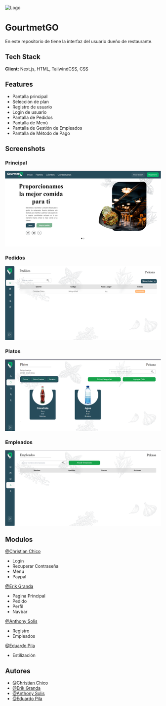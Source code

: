 
![Logo](https://avatars.githubusercontent.com/u/166830605?s=200&v=4)


# GourtmetGO

En este repositorio de tiene la interfaz del usuario dueño de restaurante. 
## Tech Stack

**Client:** Next.js, HTML, TailwindCSS, CSS

## Features

- Pantalla principal
- Selección de plan
- Registro de usuario
- Login de usuario
- Pantalla de Pedidos
- Pantalla de Menú
- Pantalla de Gestión de Empleados
- Pantalla de Método de Pago

## Screenshots

### Principal
![App Screenshot](https://github.com/PSW-GourtmetGO/GourtmetGo-Web-Respaldos/blob/develop/public/screenshots/Landing.png)

### Pedidos
![App Screenshot](https://github.com/PSW-GourtmetGO/GourtmetGo-Web-Respaldos/blob/develop/public/screenshots/Pedidos.png)

### Platos
![App Screenshot](https://github.com/PSW-GourtmetGO/GourtmetGo-Web-Respaldos/blob/develop/public/screenshots/Platos.png)

### Empleados
![App Screenshot](https://github.com/PSW-GourtmetGO/GourtmetGo-Web-Respaldos/blob/develop/public/screenshots/Empleados.png)

## Modulos

[@Christian Chico](https://github.com/ChristianCLop)
- Login
- Recuperar Contraseña
- Menu
- Paypal

[@Erik Granda](https://github.com/ErikGranda3756)
- Pagina Principal
- Pedido
- Perfil
- Navbar

[@Anthony Solis](https://github.com/Anthony6887)
- Registro
- Empleados
  
[@Eduardo Pila](https://github.com/Eduardlink)
- Estilización


## Autores

- [@Christian Chico](https://github.com/ChristianCLop)
- [@Erik Granda](https://github.com/ErikGranda3756)
- [@Anthony Solis](https://github.com/Anthony6887)
- [@Eduardo Pila](https://github.com/Eduardlink)
